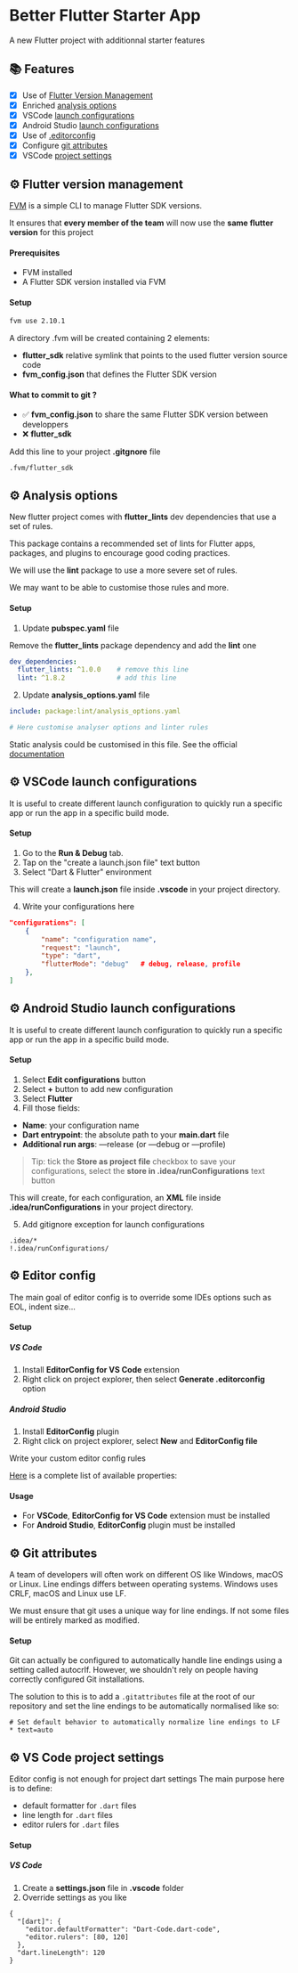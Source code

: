 # Better Flutter Starter App

A new Flutter project with additionnal starter features

## 📚 Features

- [x] Use of [Flutter Version Management](#fvm)
- [x] Enriched [analysis options](#analysisoptions)
- [x] VSCode [launch configurations](#vscodelaunchconfigurations)
- [x] Android Studio [launch configurations](#androidstudiolaunchconfigurations)
- [x] Use of [.editorconfig](#editorconfig)
- [x] Configure [git attributes](#gitattributes)
- [x] VSCode [project settings](#vscodeprojectsettings)

<a name="fvm"/>

## ⚙️ Flutter version management

[FVM](https://fvm.app/) is a simple CLI to manage Flutter SDK versions.

It ensures that **every member of the team** will now use the **same flutter version** for this project

#### Prerequisites

- FVM installed
- A Flutter SDK version installed via FVM

#### Setup

```bash
fvm use 2.10.1
```

A directory .fvm will be created containing 2 elements:
- **flutter_sdk** relative symlink that points to the used flutter version source code
- **fvm_config.json** that defines the Flutter SDK version

####  What to commit to git ?
- ✅ **fvm_config.json** to share the same Flutter SDK version between developpers
- ❌ **flutter_sdk**

Add this line to your project **.gitgnore** file
```.gitignore
.fvm/flutter_sdk
```

<a name="analysisoptions"/>

## ⚙️ Analysis options

New flutter project comes with **flutter_lints** dev dependencies that use a set of rules.

This package contains a recommended set of lints for Flutter apps, packages, and plugins to encourage good coding practices.

We will use the **lint** package to use a more severe set of rules.

We may want to be able to customise those rules and more.

#### Setup

1. Update **pubspec.yaml** file

Remove the **flutter_lints** package dependency and add the **lint** one

```yaml
dev_dependencies:
  flutter_lints: ^1.0.0    # remove this line
  lint: ^1.8.2             # add this line
```

2. Update **analysis_options.yaml** file
```yaml
include: package:lint/analysis_options.yaml

# Here customise analyser options and linter rules
```

Static analysis could be customised in this file.
See the official [documentation](https://dart.dev/guides/language/analysis-options)


<a name="vscodelaunchconfigurations"/>

## ⚙️ VSCode launch configurations

It is useful to create different launch configuration to quickly run a specific app or run the app in a specific build mode.

#### Setup

1. Go to the **Run & Debug** tab.
2. Tap on the "create a launch.json file" text button
3. Select "Dart & Flutter" environment

This will create a **launch.json** file inside **.vscode** in your project directory.

4. Write your configurations here

```json
"configurations": [
	{
		"name": "configuration name",
		"request": "launch",
		"type": "dart",
		"flutterMode": "debug"   # debug, release, profile
	},
]
```

<a name="androidstudiolaunchconfigurations"/>

## ⚙️ Android Studio launch configurations

It is useful to create different launch configuration to quickly run a specific app or run the app in a specific build mode.

#### Setup

1. Select **Edit configurations** button
2. Select **+** button to add new configuration
3. Select **Flutter**
4. Fill those fields:

- **Name**: your configuration name
- **Dart entrypoint**: the absolute path to your **main.dart** file
- **Additional run args**: —release (or —debug or —profile)

> Tip: tick the **Store as project file** checkbox to save your configurations, select the **store in .idea/runConfigurations** text button

This will create, for each configuration, an **XML** file inside **.idea/runConfigurations** in your project directory. 

5. Add gitignore exception for launch configurations

```text
.idea/*
!.idea/runConfigurations/
```

<a name="editorconfig"/>

## ⚙️ Editor config
The main goal of editor config is to override some IDEs options such as EOL, indent size...

#### Setup

##### VS Code

1. Install **EditorConfig for VS Code** extension
2. Right click on project explorer, then select **Generate .editorconfig** option

##### Android Studio

1. Install **EditorConfig** plugin
2. Right click on project explorer, select **New** and **EditorConfig file**

Write your custom editor config rules

[Here](https://github.com/editorconfig/editorconfig/wiki/EditorConfig-Properties) is a complete list of available properties:

#### Usage

- For **VSCode**, **EditorConfig for VS Code** extension must be installed
- For **Android Studio**, **EditorConfig** plugin must be installed

<a name="gitattributes"/>

## ⚙️ Git attributes

A team of developers will often work on different OS like Windows, macOS or Linux.
Line endings differs between operating systems. Windows uses CRLF, macOS and Linux use LF.

We must ensure that git uses a unique way for line endings.
If not some files will be entirely marked as modified.

#### Setup

Git can actually be configured to automatically handle line endings using a setting called autocrlf.
However, we shouldn't rely on people having correctly configured Git installations.

The solution to this is to add a `.gitattributes` file at the root of our repository and set the line endings to be automatically normalised like so:

```
# Set default behavior to automatically normalize line endings to LF
* text=auto
```

<a name="vscodeprojectsettings"/>

## ⚙️ VS Code project settings
Editor config is not enough for project dart settings
The main purpose here is to define:
- default formatter for `.dart` files
- line length for `.dart` files
- editor rulers for `.dart` files

#### Setup

##### VS Code

1. Create a **settings.json** file in **.vscode** folder
2. Override settings as you like

```
{
  "[dart]": {
    "editor.defaultFormatter": "Dart-Code.dart-code",
    "editor.rulers": [80, 120]
  },
  "dart.lineLength": 120
}
```

